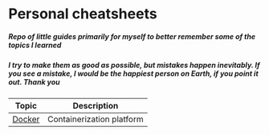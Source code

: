 # Personal cheatsheets

##### Repo of little guides primarily for myself to better remember some of the topics I learned
##### I try to make them as good as possible, but mistakes happen inevitably. If you see a mistake, I would be the happiest person on Earth, if you point it out. Thank you

| Topic     | Description |
|---|---|
|[Docker](https://github.com/OlzhasAlexandrov/cheatsheets/blob/master/infrastructure/docker.md)| Containerization platform
